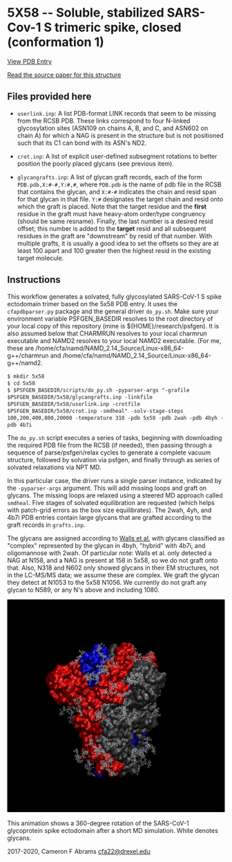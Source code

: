 # 5X58 -- Soluble, stabilized SARS-Cov-1 S trimeric spike, closed (conformation 1)

[View PDB Entry](http://www.rcsb.org/structure/5X5B)

[Read the source paper for this structure](https://www.nature.com/articles/ncomms15092)

## Files provided here

  * `userlink.inp`:  A list PDB-format LINK records that seem to be missing from the RCSB PDB.  These links correspond to four N-linked glycosylation sites (ASN109 on chains A, B, and C, and ASN602 on chain A) for which a NAG is present in the structure but is not positioned such that its C1 can bond with its ASN's ND2.

  * `crot.inp`: A list of explicit user-defined subsegment rotations to better position the poorly placed glycans (see previous item).

  * `glycangrafts.inp`: A list of glycan graft records, each of the form `PDB.pdb,X:#-#,Y:#,#`, where `PDB.pdb` is the name of pdb file in the RCSB that contains the glycan, and `X:#-#` indicates the chain and resid span for that glycan in that file.  `Y:#` designates the target chain and resid onto which the graft is placed.  Note that the target residue and the **first** residue in the graft must have heavy-atom order/type congruency (should be same resname).  Finally, the last number is a desired resid offset; this number is added to the **target** resid and all subsequent residues in the graft are "downstream" by resid of that number.  With multiple grafts, it is usually a good idea to set the offsets so they are at least 100 apart and 100 greater then the highest resid in the existing target molecule.

## Instructions

This workflow generates a solvated, fully glycosylated SARS-CoV-1 S spike ectodomain trimer based on the 5x58 PDB entry.  It uses the `cfapdbparser.py` package and the general driver `do_py.sh`.   Make sure your environment variable PSFGEN_BASEDIR resolves to the root directory of your local copy of this repository (mine is ${HOME}/research/psfgen).  It is also assumed below that CHARMRUN resolves to your local charmrun executable and NAMD2 resolves to your local NAMD2 executable.  (For me, these are /home/cfa/namd/NAMD_2.14_Source/Linux-x86_64-g++/charmrun and /home/cfa/namd/NAMD_2.14_Source/Linux-x86_64-g++/namd2.

```
$ mkdir 5x58
$ cd 5x58
$ $PSFGEN_BASEDIR/scripts/do_py.sh -pyparser-args "-grafile $PSFGEN_BASEDIR/5x58/glycangrafts.inp -linkfile $PSFGEN_BASEDIR/5x58/userlink.inp -crotfile $PSFGEN_BASEDIR/5x58/crot.inp -smdheal" -solv-stage-steps 100,200,400,800,20000 -temperature 310 -pdb 5x58 -pdb 2wah -pdb 4byh -pdb 4b7i
```

The `do_py.sh` script executes a series of tasks, beginning with downloading the required PDB file from the RCSB (if needed), then passing through a sequence of parse/psfgen/relax cycles to generate a complete vacuum structure, followed by solvation via psfgen, and finally through as series of solvated relaxations via NPT MD.  

In this particular case, the driver runs a single parser instance, indicated by the `-pyparser-args` argument.  This will add missing loops and graft on glycans. The missing loops are relaxed using a steered MD approach called `smdheal`.  Five stages of solvated equilibration are requested (which helps with patch-grid errors as the box size equilibrates).  The 2wah, 4yh, and 4b7i PDB entries contain large glycans that are grafted according to the graft records in `grafts.inp`.

The glycans are assigned according to [Walls et al.](https://doi.org/10.1016/j.cell.2018.12.028) with glycans classified as "complex" represented by the glycan in 4byh, "hybrid" with 4b7i, and oligomannose with 2wah.  Of particular note: Walls et al. only detected a NAG at N158, and a NAG is present at 158 in 5x58, so we do not graft onto that.  Also, N318 and N602 only showed glycans in their EM structures, not in the LC-MS/MS data; we assume these are complex.  We graft the glycan they detect at N1053 to the 5x58 N1056.  We currently do not graft any glycan to N589, or any N's above and including 1080.


![A Rendering of the SARS-CoV-1 glycoprotein spike ectodomain](./5x58-yrot2.gif)

This animation shows a 360-degree rotation of the SARS-CoV-1 glycoprotein spike ectodomain after a short MD simulation.  White denotes glycans.


2017-2020, Cameron F Abrams  cfa22@drexel.edu
